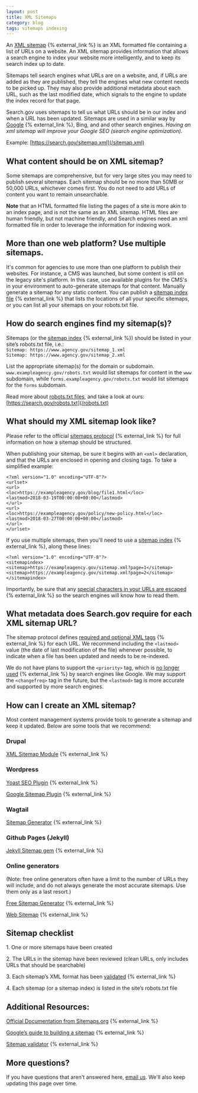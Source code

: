 ```yaml
---
layout: post
title: XML Sitemaps
category: blog
tags: sitemaps indexing
---
```

An [XML sitemap](https://en.wikipedia.org/wiki/Sitemaps) {% external_link %} is an XML formatted file containing a list of URLs on a website. An XML sitemap provides information that allows a search engine to index your website more intelligently, and to keep its search index up to date. 

Sitemaps tell search engines what URLs are on a website, and, if URLs are added as they are published, they tell the engines what new content needs to be picked up. They may also provide additional metadata about each URL, such as the last modified date, which signals to the engine to update the index record for that page.  

Search.gov uses sitemaps to tell us what URLs should be in our index and when a URL has been updated. Sitemaps are used in a similar way by [Google](https://support.google.com/webmasters/answer/156184) {% external_link %}, Bing, and and other search engines. *Having an xml sitemap will improve your Google SEO (search engine optimization).*

Example: [https://search.gov/sitemap.xml](/sitemap.xml)

## What content should be on XML sitemap?

Some sitemaps are comprehensive, but for very large sites you may need to publish several sitemaps. Each sitemap should be no more than 50MB or 50,000 URLs, whichever comes first. You do not need to add URLs of content you want to remain unsearchable.

**Note** that an HTML formatted file listing the pages of a site is more akin to an index page, and is not the same as an XML sitemap. HTML files are human friendly, but not machine friendly, and Search engines need an xml formatted file in order to leverage the information for indexing work.

## More than one web platform? Use multiple sitemaps.

It's common for agencies to use more than one platform to publish their websites. For instance, a CMS was launched, but some content is still on the legacy site's platform. In this case, use available plugins for the CMS's in your environment to auto-generate sitemaps for that content. Manually generate a sitemap for any static content. You can publish a [sitemap index file](https://www.sitemaps.org/protocol.html#index) {% external_link %} that lists the locations of all your specific sitemaps, or you can list all your sitemaps on your robots.txt file.

## How do search engines find my sitemap(s)?

Sitemaps (or the [sitemap index](https://www.sitemaps.org/protocol.html#index) {% external_link %}) should be listed in your site’s robots.txt file, i.e.:  
`Sitemap: https://www.agency.gov/sitemap_1.xml`  
`Sitemap: https://www.agency.gov/sitemap_2.xml`  

List the appropriate sitemap(s) for the domain or subdomain. `www.exampleagency.gov/robots.txt` would list sitemaps for content in the `www` subdomain, while `forms.exampleagency.gov/robots.txt` would list sitemaps for the `forms` subdomain.

Read more about [robots.txt files](/blog/robotstxt.html), and take a look at ours: [https://search.gov/robots.txt](/robots.txt)

## What should my XML sitemap look like?

Please refer to the official [sitemaps protocol](https://www.sitemaps.org/protocol.html) {% external_link %} for full information on how a sitemap should be structured.

When publishing your sitemap, be sure it begins with an `<xml>` declaration, and that the URLs are enclosed in opening and closing tags. To take a simplified example:

```
<?xml version="1.0" encoding="UTF-8"?>
<urlset>
<url>
<loc>https://exampleagency.gov/blog/file1.html</loc>
<lastmod>2018-03-19T00:00:00+00:00</lastmod>
</url>
<url>
<loc>https://exampleagency.gov/policy/new-policy.html</loc>
<lastmod>2018-03-27T00:00:00+00:00</lastmod>
</url>
</urlset>
```
If you use multiple sitemaps, then you'll need to use a [sitemap index](https://www.sitemaps.org/protocol.html#index) {% external_link %}, along these lines:

```
<?xml version="1.0" encoding="UTF-8"?>
<sitemapindex>
<sitemap>https://exampleagency.gov/sitemap.xml?page=1</sitemap>
<sitemap>https://exampleagency.gov/sitemap.xml?page=2</sitemap>
</sitemapindex>
```
Importantly, be sure that any [special characters in your URLs are escaped](https://www.sitemaps.org/protocol.html#escaping) {% external_link %} so the search engines will know how to read them.

## What metadata does Search.gov require for each XML sitemap URL?

The sitemap protocol defines [required and optional XML tags](https://www.sitemaps.org/protocol.html#xmlTagDefinitions) {% external_link %} for each URL. We recommend including the `<lastmod>` value (the date of last modification of the file) whenever possible, to indicate when a file has been updated and needs to be re-indexed. 

We do not have plans to support the `<priority>` tag, which is [no longer used](https://www.seroundtable.com/google-priority-change-frequency-xml-sitemap-20273.html) {% external_link %} by search engines like Google. We may support the `<changefreq>` tag in the future, but the `<lastmod>` tag is more accurate and supported by more search engines.

## How can I create an XML sitemap?

Most content management systems provide tools to generate a sitemap and keep it updated. Below are some tools that we recommend:

### Drupal
[XML Sitemap Module](https://www.drupal.org/project/xmlsitemap) {% external_link %}

### Wordpress
[Yoast SEO Plugin](https://wordpress.org/plugins/wordpress-seo/) {% external_link %}

[Google Sitemap Plugin](https://wordpress.org/plugins/google-sitemap-generator/) {% external_link %}

### Wagtail
[Sitemap Generator](http://docs.wagtail.io/en/latest/reference/contrib/sitemaps.html) {% external_link %}

### Github Pages (Jekyll)
[Jekyll Sitemap gem](https://help.github.com/articles/sitemaps-for-github-pages/) {% external_link %}

### Online generators
(Note: free online generators often have a limit to the number of URLs they will include, and do not always generate the most accurate sitemaps. Use them only as a last resort.)

[Free Sitemap Generator](https://freesitemapgenerator.com) {% external_link %}

[Web Sitemap](http://www.web-site-map.com/) {% external_link %}

## Sitemap checklist
<i class="icon-check" ></i> 1. One or more sitemaps have been created

<i class="icon-check"></i> 2. The URLs in the sitemap have been reviewed (clean URLs, only includes URLs that should be searchable)

<i class="icon-check"></i> 3. Each sitemap’s XML format has been [validated](http://tools.seochat.com/tools/site-validator/) {% external_link %}

<i class="icon-check"></i> 4. Each sitemap (or a sitemap index) is listed in the site’s robots.txt file

## Additional Resources:
[Official Documentation from Sitemaps.org](https://www.sitemaps.org/) {% external_link %}

[Google’s guide to building a sitemap](https://support.google.com/webmasters/answer/183668?hl=en&ref_topic=4581190) {% external_link %}

[Sitemap validator](https://www.websiteplanet.com/webtools/sitemap-validator/) {% external_link %}

## More questions?
If you have questions that aren't answered here, [email us](mailto:search@support.digitalgov.gov). We'll also keep updating this page over time.
